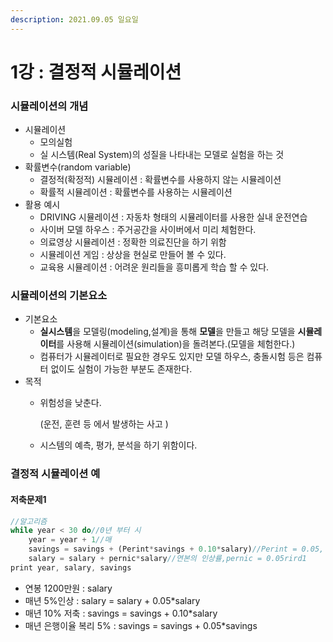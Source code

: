 ```yaml
---
description: 2021.09.05 일요일
---
```


# 1강 : 결정적 시뮬레이션

### 시뮬레이션의 개념

* 시뮬레이션 
  * 모의실험
  * 실 시스템\(Real System\)의 성질을 나타내는 모델로 실험을 하는 것
* 확률변수\(random variable\)
  * 결정적\(확정적\) 시뮬레이션 : 확률변수를 사용하지 않는 시뮬레이션
  * 확률적 시뮬레이션 : 확률변수를 사용하는 시뮬레이션
* 활용 예시
  * DRIVING 시뮬레이션 : 자동차 형태의 시뮬레이터를 사용한 실내 운전연습
  * 사이버 모델 하우스 : 주거공간을 사이버에서 미리 체험한다.
  * 의료영상 시뮬레이션 : 정확한 의료진단을 하기 위함
  * 시뮬레이션 게임 : 상상을 현실로 만들어 볼 수 있다.
  * 교육용 시뮬레이션 : 어려운 원리들을 흥미롭게 학습 할 수 있다.

### 시뮬레이션의 기본요소

* 기본요소
  * **실시스템**을 모델링\(modeling,설계\)을 통해 **모델**을 만들고 해당 모델을 **시뮬레이터**를 사용해 시뮬레이션\(simulation\)을 돌려본다.\(모델을 체험한다.\)
  * 컴퓨터가 시뮬레이터로 필요한 경우도 있지만 모델 하우스, 충돌시험 등은 컴퓨터 없이도 실험이 가능한 부분도 존재한다.
* 목적
  * 위험성을 낮춘다.

    \(운전, 훈련 등 에서 발생하는 사고 \)

  * 시스템의 예측, 평가, 분석을 하기 위함이다.

### 결정적 시뮬레이션 예

#### 저축문제1

```javascript
//알고리즘
while year < 30 do//0년 부터 시
    year = year + 1//매
    savings = savings + (Perint*savings + 0.10*salary)//Perint = 0.05, (복리+저축)
    salary = salary + pernic*salary//연본의 인상률,pernic = 0.05rird1
print year, salary, savings
```

* 연봉 1200만원 : salary
* 매년 5%인상 : salary = salary + 0.05\*salary
* 매년 10% 저축 : savings = savings + 0.10\*salary
* 매년 은행이율 복리 5% : savings = savings + 0.05\*savings



